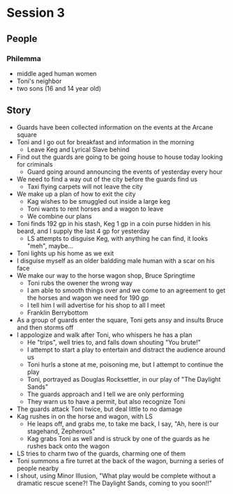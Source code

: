 # Session 3

## People

### Philemma

- middle aged human women
- Toni's neighbor
- two sons (16 and 14 year old)


## Story

- Guards have been collected information on the events at the Arcane square
- Toni and I go out for breakfast and information in the morning
    - Leave Keg and Lyrical Slave behind
- Find out the guards are going to be going house to house today looking for criminals
    - Guard going around announcing the events of yesterday every hour
- We need to find a way out of the city before the guards find us
    - Taxi flying carpets will not leave the city
- We make up a plan of how to exit the city
    - Kag wishes to be smuggled out inside a large keg
    - Toni wants to rent horses and a wagon to leave
    - We combine our plans
- Toni finds 192 gp in his stash, Keg 1 gp in a coin purse hidden in his beard, and I supply the last 4 gp for yesterday
    - LS attempts to disguise Keg, with anything he can find, it looks "meh", maybe...
- Toni lights up his home as we exit
- I disguise myself as an older baldding male human with a scar on his face
- We make our way to the horse wagon shop, Bruce Springtime
    - Toni rubs the owener the wrong way
    - I am able to smooth things over and we come to an agreement to get the horses and wagon we need for 190 gp
    - I tell him I will advertise for his shop to all I meet
    - Franklin Berrybottom
- As a group of guards enter the square, Toni gets ansy and insults Bruce and then storms off
- I appologize and walk after Toni, who whispers he has a plan
    - He "trips", well tries to, and falls down shouting "You brute!"
    - I attempt to start a play to entertain and distract the audience around us
    - Toni hurls a stone at me, poisoning me, but I attempt to continue the play
    - Toni, portrayed as Douglas Rocksettler, in our play of "The Daylight Sands"
    - The guards approach and I tell we are only performing
    - They warn us to have a permit, but also recognize Toni
- The guards attack Toni twice, but deal little to no damage
- Kag rushes in on the horse and wagon, with LS
    - He leaps off, and grabs me, to take me back, I say, "Ah, here is our stagehand, Zepherous"
    - Kag grabs Toni as well and is struck by one of the guards as he rushes back onto the wagon
- LS tries to charm two of the guards, charming one of them
- Toni summons a fire turret at the back of the wagon, burning a series of people nearby
- I shout, using Minor Illusion, "What play would be complete without a dramatic rescue scene?! The Daylight Sands, coming to you soon!!"

